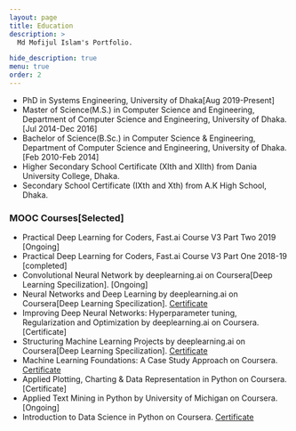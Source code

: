 ```yaml
---
layout: page
title: Education
description: >
  Md Mofijul Islam's Portfolio.

hide_description: true
menu: true
order: 2
---
```

* PhD in Systems Engineering, University of Dhaka[Aug 2019-Present]
* Master of Science(M.S.) in Computer Science and Engineering, Department of Computer Science and Engineering, University of Dhaka.[Jul 2014-Dec 2016]
* Bachelor of Science(B.Sc.) in Computer Science & Engineering, Department of Computer Science and Engineering, University of Dhaka.[Feb 2010-Feb 2014]
* Higher Secondary School Certificate (XIth and XIIth) from Dania University College, Dhaka.
* Secondary School Certificate (IXth and Xth) from A.K High School, Dhaka.


### MOOC Courses[Selected]
* Practical Deep Learning for Coders, Fast.ai Course V3 Part Two 2019 [Ongoing]
* Practical Deep Learning for Coders, Fast.ai Course V3 Part One 2018-19 [completed]
* Convolutional Neural Network by deeplearning.ai on Coursera[Deep Learning Specilization]. [Ongoing]
* Neural Networks and Deep Learning by deeplearning.ai on Coursera[Deep Learning Specilization]. [Certificate](https://www.coursera.org/account/accomplishments/records/XAHPLY7C4M2D)
* Improving Deep Neural Networks: Hyperparameter tuning, Regularization and Optimization by deeplearning.ai on Coursera. [Certificate]
* Structuring Machine Learning Projects by deeplearning.ai on Coursera[Deep Learning Specilization]. [Certificate](https://www.coursera.org/account/accomplishments/verify/K6L3HELZFKLC)
* Machine Learning Foundations: A Case Study Approach on Coursera. [Certificate](https://www.coursera.org/account/accomplishments/records/ZQH4K6VF8VCF)
* Applied Plotting, Charting & Data Representation in Python on Coursera. [Certificate]
* Applied Text Mining in Python by University of Michigan on Coursera. [Ongoing]
* Introduction to Data Science in Python on Coursera. [Certificate](https://www.coursera.org/account/accomplishments/records/7TRXF7D2GNK4)
